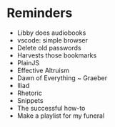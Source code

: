 # Reminders

* Libby does audiobooks
* vscode: simple browser
* Delete old passwords
* Harvests those bookmarks
* PlainJS
* Effective Altruism
* Dawn of Everything ~ Graeber
* Iliad
* Rhetoric
* Snippets
* The successful how-to
* Make a playlist for my funeral